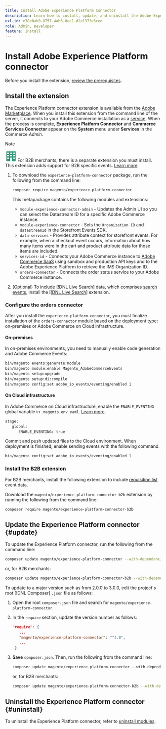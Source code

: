 ```yaml
---
title: Install Adobe Experience Platform Connector
description: Learn how to install, update, and uninstall the Adobe Experience Platform Connector from Adobe Commerce.
exl-id: e78e8ab0-8757-4ab6-8ee1-d2e137fe6ced
role: Admin, Developer
feature: Install
---
```

# Install Adobe Experience Platform connector

Before you install the extension, [review the prerequisites](overview.md#prereqs).

## Install the extension

The Experience Platform connector extension is available from the [Adobe Marketplace](https://commercemarketplace.adobe.com/magento-experience-platform-connector.html). When you install this extension from the command line of the server, it connects to your Adobe Commerce installation as a [service](../landing/saas.md). When the process is complete, **Experience Platform Connector** and **Commerce Services Connector** appear on the **System** menu under **Services** in the Commerce _Admin_.

>[!NOTE]
>
>![B2B for Adobe Commerce](../assets/b2b.svg) For B2B merchants, there is a separate extension you must install. This extension adds support for B2B specific events. [Learn more](#install-the-b2b-extension).

1. To download the `experience-platform-connector` package, run the following from the command line:

   ```bash
   composer require magento/experience-platform-connector
   ```

   This metapackage contains the following modules and extensions:

   * `module-experience-connector-admin` - Updates the Admin UI so you can select the Datastream ID for a specific Adobe Commerce instance.
   * `module-experience-connector` - Sets the `Organization ID` and `datastreamId` in the Storefront Events SDK.
   * `data-services` - Provides attribute context for storefront events. For example, when a checkout event occurs, information about how many items were in the cart and product attribute data for those items are included.
   * `services-id` - Connects your Adobe Commerce instance to [Adobe Commerce SaaS](../landing/saas.md) using sandbox and production API keys and to the Adobe Experience Platform to retrieve the IMS Organization ID.
   * `orders-connector` - Connects the order status service to your Adobe Commerce instance.

1. (Optional) To include [!DNL Live Search] data, which comprises [search events](events.md#search-events), install the [[!DNL Live Search]](../live-search/install.md) extension.

### Configure the orders connector

After you install the `experience-platform-connector`, you must finalize installation of the `orders-connector` module based on the deployment type: on-premises or Adobe Commerce on Cloud infrastructure.

#### On-premises

In on-premises environments, you need to manually enable code generation and Adobe Commerce Events:

   ```bash
   bin/magento events:generate:module
   bin/magento module:enable Magento_AdobeCommerceEvents
   bin/magento setup:upgrade
   bin/magento setup:di:compile
   bin/magento config:set adobe_io_events/eventing/enabled 1
   ```

#### On Cloud infrastructure

In Adobe Commerce on Cloud infrastructure, enable the `ENABLE_EVENTING` global variable in `.magento.env.yaml`. [Learn more](https://experienceleague.adobe.com/docs/commerce-cloud-service/user-guide/configure/env/stage/variables-global.html#enable_eventing).

   ```bash
   stage:
      global:
         ENABLE_EVENTING: true
   ```

Commit and push updated files to the Cloud environment. When deployment is finished, enable sending events with the following command:

   ```bash
   bin/magento config:set adobe_io_events/eventing/enabled 1
   ```

### Install the B2B extension

For B2B merchants, install the following extension to include [requisition list](events.md#b2b-events) event data.

Download the `magento/experience-platform-connector-b2b` extension by running the following from the command line:

   ```bash
   composer require magento/experience-platform-connector-b2b
   ```

## Update the Experience Platform connector {#update}

To update the Experience Platform connector, run the following from the command line:

```bash
composer update magento/experience-platform-connector --with-dependencies
```

or, for B2B merchants:

```bash
composer update magento/experience-platform-connector-b2b --with-dependencies
```

To update to a major version such as from 2.0.0 to 3.0.0, edit the project's root [!DNL Composer] `.json` file as follows:

1. Open the root `composer.json` file and search for `magento/experience-platform-connector`.

1. In the `require` section, update the version number as follows:

   ```json
   "require": {
      ...
      "magento/experience-platform-connector": "^3.0",
      ...
    }
   ```

1. **Save** `composer.json`. Then, run the following from the command line:

   ```bash
   composer update magento/experience-platform-connector –-with-dependencies
   ```

   or, for B2B merchants:

   ```bash
   composer update magento/experience-platform-connector-b2b --with-dependencies
   ```

## Uninstall the Experience Platform connector {#uninstall}

To uninstall the Experience Platform connector, refer to [uninstall modules](https://experienceleague.adobe.com/docs/commerce-operations/installation-guide/tutorials/uninstall-modules.html).
